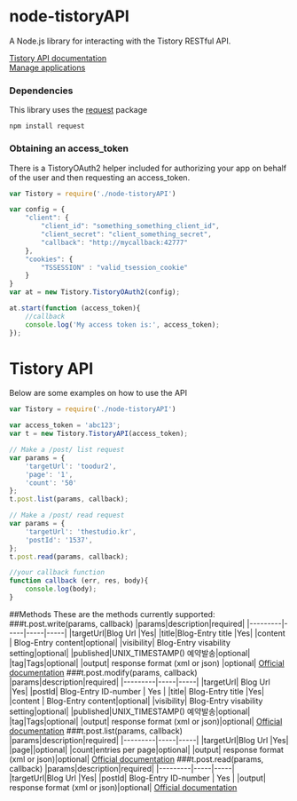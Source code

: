 node-tistoryAPI
===============

A Node.js library for interacting with the Tistory RESTful API.

[Tistory API documentation](http://www.tistory.com/guide/api/index)  
[Manage applications](http://www.tistory.com/guide/api/manage/list)

### Dependencies
This library uses the [request](https://github.com/request/request) package

```
npm install request
```

### Obtaining an access_token
There is a TistoryOAuth2 helper included for authorizing your app on behalf of the user and then requesting an access_token.

```javascript
var Tistory = require('./node-tistoryAPI')

var config = {
    "client": {
        "client_id": "something_something_client_id",
        "client_secret": "client_something_secret",
        "callback": "http://mycallback:42777"
    },
    "cookies": {
        "TSSESSION" : "valid_tsession_cookie"
    }
}
var at = new Tistory.TistoryOAuth2(config);

at.start(function (access_token){ 
    //callback
    console.log('My access token is:', access_token);
});
```

Tistory API
============
Below are some examples on how to use the API
```javascript
var Tistory = require('./node-tistoryAPI')

var access_token = 'abc123';
var t = new Tistory.TistoryAPI(access_token);

// Make a /post/ list request
var params = {
    'targetUrl': 'toodur2',
    'page': '1',
    'count': '50'
};
t.post.list(params, callback);

// Make a /post/ read request
var params = {
    'targetUrl': 'thestudio.kr',
    'postId': '1537',
};
t.post.read(params, callback);

//your callback function
function callback (err, res, body){
    console.log(body);
}

```
##Methods
These are the methods currently supported:
###t.post.write(params, callback) [](http://www.tistory.com/guide/api/manage/list)
|params|description|required|
|---------|-----|-----|-----|
|targetUrl|Blog Url |Yes|
|title|Blog-Entry title |Yes|
|content | Blog-Entry content|optional|
|visibility| Blog-Entry visability setting|optional|
|published|UNIX_TIMESTAMP() 예약발송|optional|
|tag|Tags|optional|
|output| response format (xml or json) |optional|
[Official documentation](http://www.tistory.com/guide/api/post.php#post-write)
###t.post.modify(params, callback)
|params|description|required|
|---------|-----|-----|
|targetUrl| Blog Url |Yes|
|postId| Blog-Entry ID-number | Yes |
|title| Blog-Entry title |Yes|
|content | Blog-Entry content|optional|
|visibility| Blog-Entry visability setting|optional|
|published|UNIX_TIMESTAMP() 예약발송|optional|
|tag|Tags|optional|
|output| response format  (xml or json)|optional|
[Official documentation](http://www.tistory.com/guide/api/post.php#post-modify)
###t.post.list(params, callback)
|params|description|required|
|---------|-----|-----|
|targetUrl|Blog Url |Yes|
|page||optional|
|count|entries per page|optional|
|output| response format  (xml or json)|optional|
[Official documentation](http://www.tistory.com/guide/api/post.php#post-list)
###t.post.read(params, callback)
|params|description|required|
|---------|-----|-----|
|targetUrl|Blog Url |Yes|
|postId| Blog-Entry ID-number | Yes |
|output| response format  (xml or json)|optional|
[Official documentation](http://www.tistory.com/guide/api/post.php#post-read)

